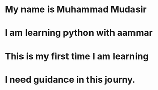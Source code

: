 # My name is Muhammad Mudasir
# I am learning python with aammar
# This is my first time I am learning
# I need guidance in this journy.